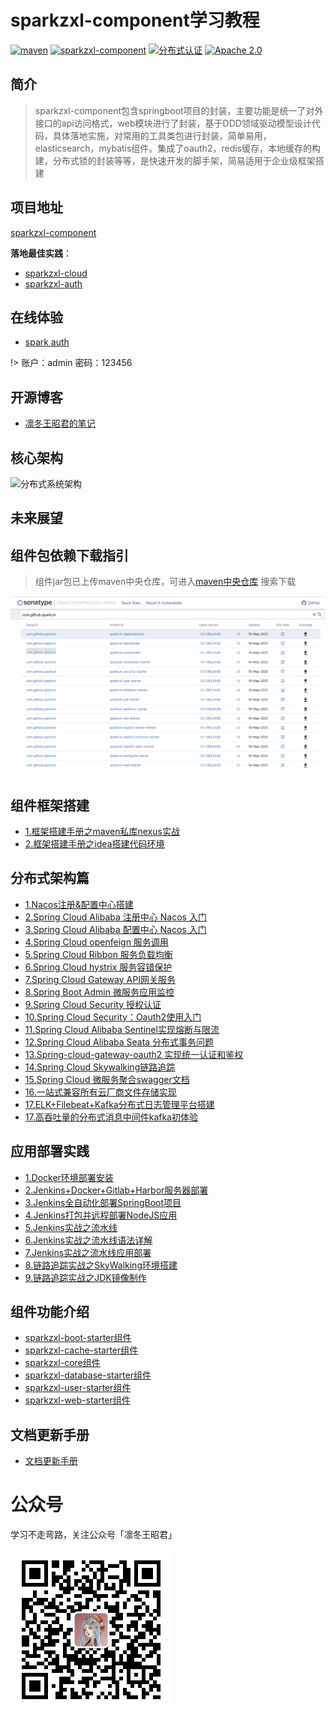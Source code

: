 # sparkzxl-component学习教程

<p>
<a href="https://search.maven.org/"><img src="https://img.shields.io/badge/maven-1.0.1.RELEASE-blue" alt="maven"></a>
<a href="https://github.com/sparkzxl/sparkzxl-component"><img src="https://img.shields.io/badge/组件-sparkzxl--component-orange" alt="sparkzxl-component"></a>
<a href="https://github.com/sparkzxl/sparkzxl-auth"><img src="https://img.shields.io/badge/分布式认证-sparkzxl--auth-success" alt="分布式认证"></a>
<a href="https://www.apache.org/licenses/"><img src="https://img.shields.io/badge/license-Apache%202.0-blue" alt="Apache 2.0"></a>
</p>

## 简介

> sparkzxl-component包含springboot项目的封装，主要功能是统一了对外接口的api访问格式，web模块进行了封装，基于DDD领域驱动模型设计代码，具体落地实施，对常用的工具类包进行封装，简单易用，elasticsearch，mybatis组件。集成了oauth2，redis缓存，本地缓存的构建，分布式锁的封装等等，是快速开发的脚手架，简易适用于企业级框架搭建

## 项目地址

[sparkzxl-component](https://github.com/sparkzxl/sparkzxl-component.git)

**落地最佳实践**：

- [sparkzxl-cloud](https://github.com/sparkzxl/sparkzxl-cloud.git)
- [sparkzxl-auth](https://github.com/sparkzxl/sparkzxl-auth.git)

## 在线体验

- [spark auth](http://119.45.182.28:3000/login)

!> 账户：admin 密码：123456

## 开源博客

- [凛冬王昭君的笔记](https://www.sparksys.top)

## 核心架构

![分布式系统架构](https://oss.sparksys.top/sparkzxl-component/distributed-architecture.jpg)

## 未来展望

## 组件包依赖下载指引

> 组件jar包已上传maven中央仓库，可进入[maven中央仓库](https://search.maven.org/) 搜索下载

![nexus-compoment.png](images/nexus-compoment.png)

## 组件框架搭建

- [1.框架搭建手册之maven私库nexus实战](forward/framework/框架搭建手册之maven私库nexus实战.md)
- [2.框架搭建手册之idea搭建代码环境](forward/framework/框架搭建手册之idea搭建代码环境.md)

## 分布式架构篇

- [1.Nacos注册&配置中心搭建](forward/distributed/分布式架构之Nacos注册&配置中心搭建.md)
- [2.Spring Cloud Alibaba 注册中心 Nacos 入门](forward/distributed/分布式架构之SpringCloudAlibaba注册中心Nacos入门.md)
- [3.Spring Cloud Alibaba 配置中心 Nacos 入门](forward/distributed/分布式架构之SpringCloudAlibaba配置中心Nacos入门.md)
- [4.Spring Cloud openfeign 服务调用](forward/222)
- [5.Spring Cloud Ribbon 服务负载均衡](forward/222)
- [6.Spring Cloud hystrix 服务容错保护](forward/222)
- [7.Spring Cloud Gateway API网关服务](forward/222)
- [8.Spring Boot Admin 微服务应用监控](forward/222)
- [9.Spring Cloud Security 授权认证](forward/222)
- [10.Spring Cloud Security：Oauth2使用入门](forward/222)
- [11.Spring Cloud Alibaba Sentinel实现熔断与限流](forward/222)
- [12.Spring Cloud Alibaba Seata 分布式事务问题](forward/222)
- [13.Spring-cloud-gateway-oauth2 实现统一认证和鉴权](forward/222)
- [14.Spring Cloud Skywalking链路追踪](forward/222)
- [15.Spring Cloud 微服务聚合swagger文档](forward/222)
- [16.一站式兼容所有云厂商文件存储实现](forward/distributed/一站式兼容所有云厂商文件存储实现.md)
- [17.ELK+Filebeat+Kafka分布式日志管理平台搭建](forward/distributed/分布式架构之ELK+Filebeat+Kafka分布式日志管理平台搭建.md)
- [17.高吞吐量的分布式消息中间件kafka初体验](forward/222.md)

## 应用部署实践

- [1.Docker环境部署安装](forward/deploy/Docker环境部署安装.md)
- [2.Jenkins+Docker+Gitlab+Harbor服务器部署](forward/deploy/Jenkins+Docker+Gitlab+Harbor服务器部署.md)
- [3.Jenkins全自动化部署SpringBoot项目](forward/deploy/Jenkins全自动化部署SpringBoot项目.md)
- [4.Jenkins打包并远程部署NodeJS应用](forward/deploy/Jenkins打包并远程部署NodeJS应用.md)
- [5.Jenkins实战之流水线](forward/deploy/Jenkins实战之流水线.md)
- [6.Jenkins实战之流水线语法详解](forward/deploy/Jenkins实战之流水线语法详解.md)
- [7.Jenkins实战之流水线应用部署](forward/deploy/Jenkins实战之流水线应用部署.md)
- [8.链路追踪实战之SkyWalking环境搭建](forward/distributed/链路追踪实战之SkyWalking环境搭建.md)
- [9.链路追踪实战之JDK镜像制作](forward/distributed/链路追踪实战之JDK镜像制作.md)

## 组件功能介绍

- [sparkzxl-boot-starter组件](forward/component/sparkzxl-boot.md)
- [sparkzxl-cache-starter组件](forward/component/sparkzxl-cache.md)
- [sparkzxl-core组件](forward/component/sparkzxl-core.md)
- [sparkzxl-database-starter组件](forward/component/sparkzxl-database.md)
- [sparkzxl-user-starter组件](forward/component/sparkzxl-user.md)
- [sparkzxl-web-starter组件](forward/component/sparkzxl-web.md)

## 文档更新手册

- [文档更新手册](forward/文档更新手册.md)

# 公众号

学习不走弯路，关注公众号「凛冬王昭君」

![wechat-sparkzxl.jpg](images/wechat-sparkzxl.jpg)
